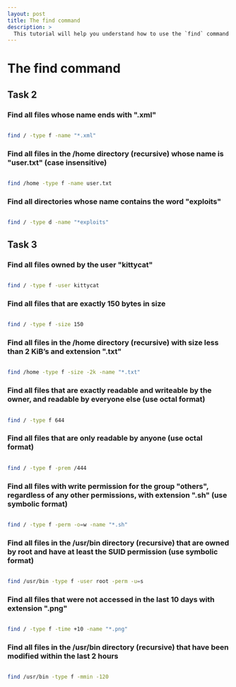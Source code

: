 ```yaml
---
layout: post
title: The find command
description: >
  This tutorial will help you understand how to use the `find` command effectively in a CTF context. It is written in a way that you won’t have to refer to the man page to complete it, although I recommend the man page for further reading..
---
```


# The find command


## Task 2

### Find all files whose name ends with ".xml"

```bash

find / -type f -name "*.xml"

```

### Find all files in the /home directory (recursive) whose name is "user.txt" (case insensitive)

```bash

find /home -type f -name user.txt

```

### Find all directories whose name contains the word "exploits"

```bash

find / -type d -name "*exploits"

```

## Task 3


### Find all files owned by the user "kittycat"

```bash

find / -type f -user kittycat

```



### Find all files that are exactly 150 bytes in size

```bash

find / -type f -size 150

```


###  Find all files in the /home directory (recursive) with size less than 2 KiB’s and extension ".txt"

```bash

find /home -type f -size -2k -name "*.txt"

```


### Find all files that are exactly readable and writeable by the owner, and readable by everyone else (use octal format)

```bash

find / -type f 644

```

### Find all files that are only readable by anyone (use octal format)


```bash

find / -type f -prem /444

```

### Find all files with write permission for the group "others", regardless of any other permissions, with extension ".sh" (use symbolic format)

```bash

find / -type f -perm -o=w -name "*.sh"

```

### Find all files in the /usr/bin directory (recursive) that are owned by root and have at least the SUID permission (use symbolic format)


```bash

find /usr/bin -type f -user root -perm -u=s

```

### Find all files that were not accessed in the last 10 days with extension ".png"


```bash

find / -type f -time +10 -name "*.png"

```


###  Find all files in the /usr/bin directory (recursive) that have been modified within the last 2 hours


```bash

find /usr/bin -type f -mmin -120

```